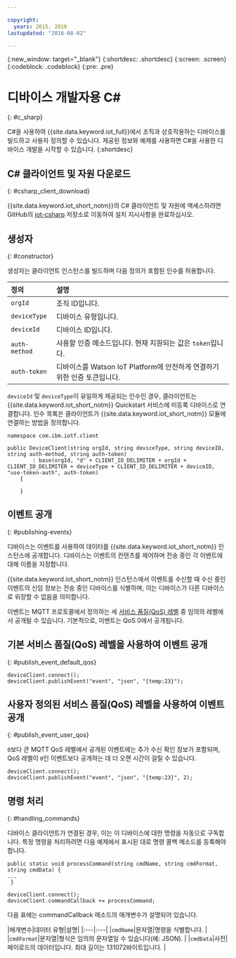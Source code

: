 ```yaml
---

copyright:
  years: 2015, 2016
lastupdated: "2016-08-02"

---
```


{:new_window: target="_blank"}
{:shortdesc: .shortdesc}
{:screen: .screen}
{:codeblock: .codeblock}
{:pre: .pre}


# 디바이스 개발자용 C#
{: #c_sharp}

C#을 사용하여 {{site.data.keyword.iot_full}}에서 조직과 상호작용하는 디바이스를 빌드하고 사용자 정의할 수 있습니다. 제공된 정보와 예제를 사용하면 C#을 사용한 디바이스 개발을 시작할 수 있습니다.
{:shortdesc}

## C# 클라이언트 및 자원 다운로드
{: #csharp_client_download}

{{site.data.keyword.iot_short_notm}}의 C# 클라이언트 및 자원에 액세스하려면 GitHub의 [iot-csharp](https://github.com/ibm-watson-iot/iot-csharp) 저장소로 이동하여 설치 지시사항을 완료하십시오. 


## 생성자
{: #constructor}

생성자는 클라이언트 인스턴스를 빌드하며 다음 정의가 포함된 인수를 허용합니다. 

|정의 |설명 |
|:---|:---|
|`orgId`|조직 ID입니다. |
|`deviceType`|디바이스 유형입니다. |
|`deviceId` |디바이스 ID입니다. |
|`auth-method`   |사용할 인증 메소드입니다. 현재 지원되는 값은 `token`입니다. |
|`auth-token`   |디바이스를 Watson IoT Platform에 안전하게 연결하기 위한 인증 토큰입니다. |


`deviceId` 및 `deviceType`이 유일하게 제공되는 인수인 경우, 클라이언트는 {{site.data.keyword.iot_short_notm}} Quickstart 서비스에 미등록 디바이스로 연결합니다. 인수 목록은 클라이언트가 {{site.data.keyword.iot_short_notm}} 모듈에 연결하는 방법을 정의합니다. 


```
namespace com.ibm.iotf.client

public DeviceClient(string orgId, string deviceType, string deviceID, string auth-method, string auth-token)
        : base(orgId, "d" + CLIENT_ID_DELIMITER + orgId + CLIENT_ID_DELIMITER + deviceType + CLIENT_ID_DELIMITER + deviceID, "use-token-auth", auth-token)
    {

    }
```

## 이벤트 공개
{: #publishing-events}

디바이스는 이벤트를 사용하여 데이터를 {{site.data.keyword.iot_short_notm}} 인스턴스에 공개합니다. 디바이스는 이벤트의 컨텐츠를 제어하며 전송 중인 각 이벤트에 대해 이름을 지정합니다. 

{{site.data.keyword.iot_short_notm}} 인스턴스에서 이벤트를 수신할 때 수신 중인 이벤트의 신임 정보는 전송 중인 디바이스를 식별하며, 이는 디바이스가 다른 디바이스로 위장할 수 없음을 의미합니다. 

이벤트는 MQTT 프로토콜에서 정의하는 세 [서비스 품질(QoS) 레벨](../mqtt.html#managed-devices) 중 임의의 레벨에서 공개될 수 있습니다. 기본적으로, 이벤트는 QoS 0에서 공개됩니다. 


## 기본 서비스 품질(QoS) 레벨을 사용하여 이벤트 공개
{: #publish_event_default_qos}

```
deviceClient.connect();
deviceClient.publishEvent("event", "json", "{temp:23}");
```


## 사용자 정의된 서비스 품질(QoS) 레벨을 사용하여 이벤트 공개
{: #publish_event_user_qos}

`0`보다 큰 MQTT QoS 레벨에서 공개된 이벤트에는 추가 수신 확인 정보가 포함되며, QoS 레벨이 `0`인 이벤트보다 공개하는 데 더 오랜 시간이 걸릴 수 있습니다. 


```
deviceClient.connect();
deviceClient.publishEvent("event", "json", "{temp:23}", 2);
```

## 명령 처리
{: #handling_commands}

디바이스 클라이언트가 연결된 경우, 이는 이 디바이스에 대한 명령을 자동으로 구독합니다. 특정 명령을 처리하려면 다음 예제에서 표시된 대로 명령 콜백 메소드를 등록해야 합니다. 

```
public static void processCommand(string cmdName, string cmdFormat, string cmdData) {
...
 }
```

```
deviceClient.connect();
deviceClient.commandCallback += processCommand;
```
다음 표에는 commandCallback 메소드의 매개변수가 설명되어 있습니다.

|매개변수|데이터 유형|설명|
|:---|:---|
|`cmdName`|문자열|명령을 식별합니다.  |
|`cmdFormat`|문자열|형식은 임의의 문자열일 수 있습니다(예: JSON). |
|`cmdData`|사전|페이로드의 데이터입니다. 최대 길이는 131072바이트입니다. |
